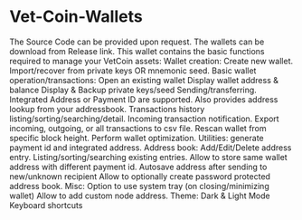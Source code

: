 # Vet-Coin-Wallets
The Source Code can be provided upon request. The wallets can be download from Release link.
This wallet contains the basic functions required to manage your VetCoin assets:  Wallet creation: Create new wallet. Import/recover from private keys OR mnemonic seed. Basic wallet operation/transactions: Open an existing wallet Display wallet address &amp; balance Display &amp; Backup private keys/seed Sending/transferring. Integrated Address or Payment ID are supported. Also provides address lookup from your addressbook. Transactions history listing/sorting/searching/detail. Incoming transaction notification. Export incoming, outgoing, or all transactions to csv file. Rescan wallet from specific block height. Perform wallet optimization. Utilities: generate payment id and integrated address. Address book: Add/Edit/Delete address entry. Listing/sorting/searching existing entries. Allow to store same wallet address with different payment id. Autosave address after sending to new/unknown recipient Allow to optionally create password protected address book. Misc: Option to use system tray (on closing/minimizing wallet) Allow to add custom node address. Theme: Dark &amp; Light Mode Keyboard shortcuts
